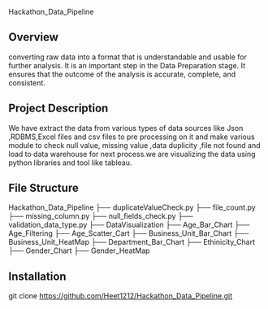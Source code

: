 Hackathon_Data_Pipeline

## Overview
converting raw data into a format that is understandable and usable for further analysis. It is an important step in the Data Preparation stage. It ensures that the outcome of the analysis is accurate, complete, and consistent. 

## Project Description

We have extract the data from various types of data sources like Json ,RDBMS,Excel files and csv files to pre processing on it and make various module to check null value, missing value ,data duplicity ,file not found and load to data warehouse for next process.we  are visualizing the data using python libraries and tool like tableau.

## File Structure
Hackathon_Data_Pipeline
          ├── duplicateValueCheck.py
          ├── file_count.py
          ├── missing_column.py
          ├── null_fields_check.py
          ├── validation_data_type.py
          ├── DataVisualization
                    ├── Age_Bar_Chart
                    ├── Age_Filtering
                    ├── Age_Scatter_Cart
                      ├── Business_Unit_Bar_Chart
                    ├── Business_Unit_HeatMap
                      ├── Department_Bar_Chart
                      ├── Ethinicity_Chart
                      ├── Gender_Chart
                      ├──  Gender_HeatMap


## Installation
 git clone https://github.com/Heet1212/Hackathon_Data_Pipeline.git




